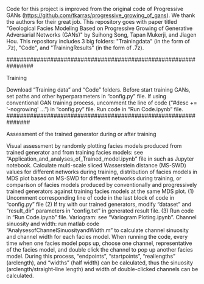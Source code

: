 Code for this project is improved from the original code of Progressive GANs (https://github.com/tkarras/progressive_growing_of_gans). We thank the authors for their great job. This repository goes with paper titled "Geological Facies Modeling Based on Progressive Growing of Generative Adversarial Networks (GANs)" by Suihong Song, Tapan Mukerji, and Jiagen Hou. This repository includes 3 big folders: "Trainingdata" (in the form of .7z), "Code", and "TrainingResults" (in the form of .7z).

################################################################

Training

Download “Training data” and “Code” folders.
Before start training GANs, set paths and other hyperparameters in “config.py” file. If using conventional GAN training process, uncomment the line of code (“#desc += '-nogrowing' …”) in “config.py” file.
Run code in “Run Code.ipynb” file.
###############################################################

Assessment of the trained generator during or after training

Visual assessment by randomly plotting facies models produced from trained generator and from training facies models: see “Application_and_analyses_of_Trained_model.ipynb” file in such as Jupyter notebook.
Calculate multi-scale sliced Wasserstein distance (MS-SWD) values for different networks during training, distribution of facies models in MDS plot based on MS-SWD for different networks during training, or comparison of facies models produced by conventionally and progressively trained generators against training facies models at the same MDS plot. (1) Uncomment corresponding line of code in the last block of code in “config.py” file (2) If try with our trained generators, modify “dataset” and “result_dir” parameters in “config.txt” in generated result file. (3) Run code in “Run Code.ipynb” file.
Variogram: see “Variogram Ploting.ipynb”.
Channel sinuosity and width: run matlab code “AnalysesofChannelSinuosityandWidth.m” to calculate channel sinuosity and channel width for each facies model. When running the code, every time when one facies model pops up, choose one channel, representative of the facies model, and double click the channel to pop up another facies model. During this process, “endpoints”, “startpoints”, “reallengths” (arclength), and “widths” (half width) can be calculated, thus the sinuosity (arclength/straight-line length) and width of double-clicked channels can be calculated.
